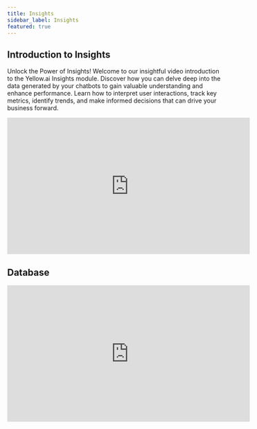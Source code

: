 ```yaml
---
title: Insights
sidebar_label: Insights
featured: true
---
```


## Introduction to Insights

Unlock the Power of Insights! Welcome to our insightful video introduction to the Yellow.ai Insights module. Discover how you can delve deep into the data generated by your chatbots to gain valuable understanding and enhance performance. Learn how to interpret user interactions, track key metrics, identify trends, and make informed decisions that can drive your business forward. 


<iframe width="560" height="315" src="https://www.youtube.com/embed/q2JqU4cKlxo?si=gS-YS57nQuHRyvfl" title="YouTube video player" frameborder="0" allow="accelerometer; autoplay; clipboard-write; encrypted-media; gyroscope; picture-in-picture; web-share" allowfullscreen></iframe>



## Database

<iframe width="560" height="315" src="https://www.youtube.com/embed/I7nhpKd8O9Q" title="YouTube video player" frameborder="0" allow="autoplay; clipboard-write; picture-in-picture" allow="fullscreen"></iframe>

